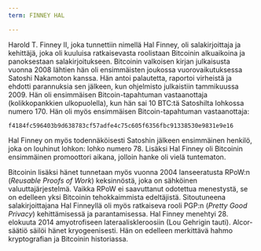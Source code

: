 ```yaml
---
term: FINNEY HAL

---
```

Harold T. Finney II, joka tunnettiin nimellä Hal Finney, oli salakirjoittaja ja kehittäjä, joka oli kuuluisa ratkaisevasta roolistaan Bitcoinin alkuaikoina ja panoksestaan salakirjoitukseen. Bitcoinin valkoisen kirjan julkaisusta vuonna 2008 lähtien hän oli ensimmäisten joukossa vuorovaikutuksessa Satoshi Nakamoton kanssa. Hän antoi palautetta, raportoi virheistä ja ehdotti parannuksia sen jälkeen, kun ohjelmisto julkaistiin tammikuussa 2009. Hän oli ensimmäisen Bitcoin-tapahtuman vastaanottaja (kolikkopankkien ulkopuolella), kun hän sai 10 BTC:tä Satoshilta lohkossa numero 170. Hän oli myös ensimmäisen Bitcoin-tapahtuman vastaanottaja:

```text
f4184fc596403b9d638783cf57adfe4c75c605f6356fbc91338530e9831e9e16
```

Hal Finney on myös todennäköisesti Satoshin jälkeen ensimmäinen henkilö, joka on louhinut lohkon: lohko numero 78. Lisäksi Hal Finney oli Bitcoinin ensimmäinen promoottori aikana, jolloin hanke oli vielä tuntematon.

Bitcoinin lisäksi hänet tunnetaan myös vuonna 2004 lanseeratusta RPoW:n (*Reusable Proofs of Work*) keksinnöstä, joka on sähköinen valuuttajärjestelmä. Vaikka RPoW ei saavuttanut odotettua menestystä, se on edelleen yksi Bitcoinin tehokkaimmista edeltäjistä. Sitoutuneena salakirjoittajana Hal Finneyllä oli myös ratkaiseva rooli PGP:n (*Pretty Good Privacy*) kehittämisessä ja parantamisessa. Hal Finney menehtyi 28. elokuuta 2014 amyotrofiseen lateraaliskleroosiin (Lou Gehrigin tauti). Alcor-säätiö säilöi hänet kryogeenisesti. Hän on edelleen merkittävä hahmo kryptografian ja Bitcoinin historiassa.
